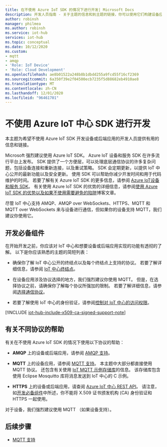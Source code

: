 ```yaml
---
title: 在不使用 Azure IoT SDK 的情况下进行开发| Microsoft Docs
description: 开发人员指南 - 关于主题的信息和到主题的链接，你可以使用它们构建设备应用和后端应用，而无需使用 Azure IoT SDK。
author: robinsh
manager: philmea
ms.author: robinsh
ms.service: iot-hub
services: iot-hub
ms.topic: conceptual
ms.date: 10/12/2020
ms.custom:
- mqtt
- amqp
- 'Role: IoT Device'
- 'Role: Cloud Development'
ms.openlocfilehash: ae8b01522a248b8b1dbdd255a9fcd55f16cf2369
ms.sourcegitcommit: 6a350f39e2f04500ecb7235f5d88682eb4910ae8
ms.translationtype: MT
ms.contentlocale: zh-CN
ms.lasthandoff: 12/01/2020
ms.locfileid: "96461701"
---
```

# <a name="develop-without-using-an-azure-iot-hub-sdk"></a>不使用 Azure IoT 中心 SDK 进行开发

本主题为希望不使用 Azure IoT SDK 开发设备或后端应用的开发人员提供有用的信息和链接。

Microsoft 强烈建议使用 Azure IoT SDK。 Azure IoT 设备和服务 SDK 在许多流行平台上发布。 SDK 提供了一个方便层，可以处理底层通信协议的许多复杂问题，包括设备连接和重新连接，以及重试策略。 SDK 会定期更新，以提供 IoT 中心公开的最新功能以及安全更新。 使用 SDK 可以帮助你减少开发时间和用于代码维护的时间。 若要了解有关 Azure IoT SDK 的更多信息，请参阅 [Azure IoT设备和服务 SDK](iot-hub-devguide-sdks.md)。 有关使用 Azure IoT SDK 的优势的详细信息，请参阅[使用 Azure IoT SDK 的优势以及如果不使用需要避免的陷阱](https://azure.microsoft.com/en-us/blog/benefits-of-using-the-azure-iot-sdks-in-your-azure-iot-solution/)博客文章。

尽管 IoT 中心支持 AMQP、AMQP over WebSockets、HTTPS、MQTT 和 MQTT over WebSockets 来与设备进行通信，但如果你的设备支持 MQTT，我们建议你使用它。

## <a name="development-prerequisites"></a>开发必备组件

在开始开发之前，你应该对 IoT 中心和想要设备或后端应用实现的功能有透彻的了解。 以下是你应该熟悉的主题的简短列表：

* 确保你了解 IoT 中心公开的终结点以及每个终结点上支持的协议。 若要了解详细信息，请参阅 [IoT 中心终结点](iot-hub-devguide-endpoints.md)。

* 在设备应用涉及协议选择的地方，我们强烈建议你使用 MQTT。 但是，在选择协议之前，请确保你了解每个协议所强加的限制。 若要了解详细信息，请参阅[选择通信协议](iot-hub-devguide-protocols.md)。

* 若要了解使用 IoT 中心的身份验证，请参阅[控制对 IoT 中心的访问权限](iot-hub-devguide-security.md)。

[!INCLUDE [iot-hub-include-x509-ca-signed-support-note](../../includes/iot-hub-include-x509-ca-signed-support-note.md)]

## <a name="help-on-different-protocols"></a>有关不同协议的帮助

有关在不使用 Azure IoT SDK 的情况下使用以下协议的帮助：

* **AMQP** 上的设备或后端应用，请参阅 [AMQP 支持](iot-hub-amqp-support.md)。

* **MQTT** 上的设备应用，请参阅 [MQTT 支持](iot-hub-mqtt-support.md)。 本主题中大部分都直接使用 MQTT 协议。 还包含有关使用 [IoT MQTT 示例存储库](https://github.com/Azure-Samples/IoTMQTTSample)的信息。 该存储库包含使用 Eclipse Mosquitto 库将消息发送到 IoT 中心的 C 示例。

* **HTTPS** 上的设备或后端应用，请查阅 [Azure IoT 中心 REST API](/rest/api/iothub/)。 请注意，如[开发必备组件](#development-prerequisites)中所述，你不能将 X.509 证书颁发机构 (CA) 身份验证和 HTTPS 一起使用。

对于设备，我们强烈建议使用 MQTT （如果设备支持）。

## <a name="next-steps"></a>后续步骤

* [MQTT 支持](iot-hub-mqtt-support.md)